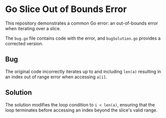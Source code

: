 # Go Slice Out of Bounds Error

This repository demonstrates a common Go error: an out-of-bounds error when iterating over a slice.

The `bug.go` file contains code with the error, and `bugSolution.go` provides a corrected version.

## Bug
The original code incorrectly iterates up to and including `len(a)` resulting in an index out of range error when accessing `a[i]`. 

## Solution
The solution modifies the loop condition to `i < len(a)`, ensuring that the loop terminates before accessing an index beyond the slice's valid range. 